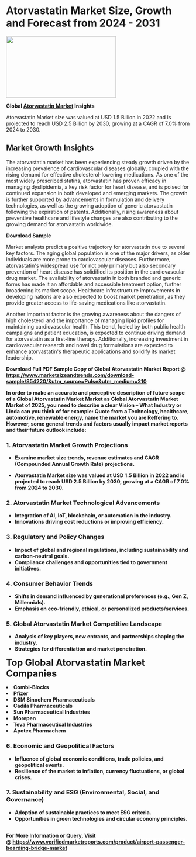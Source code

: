 <H1>Atorvastatin Market Size, Growth and Forecast from 2024 - 2031</H1><img class="aligncenter size-medium wp-image-584254" src="https://thirdeyenews.in/wp-content/uploads/2024/09/Global-Market-Research-300x168.jpeg" alt="" width="300" height="168" /><p><strong>Global&nbsp;<a href="https://www.marketsizeandtrends.com/download-sample/854220/&amp;utm_source=Pulse&amp;utm_medium=210">Atorvastatin Market</a> Insights</strong></p><p>Atorvastatin Market size was valued at USD 1.5 Billion in 2022 and is projected to reach USD 2.5 Billion by 2030, growing at a CAGR of 7.0% from 2024 to 2030.</p><p><h2>Market Growth Insights</h2> <p>The atorvastatin market has been experiencing steady growth driven by the increasing prevalence of cardiovascular diseases globally, coupled with the rising demand for effective cholesterol-lowering medications. As one of the most widely prescribed statins, atorvastatin has proven efficacy in managing dyslipidemia, a key risk factor for heart disease, and is poised for continued expansion in both developed and emerging markets. The growth is further supported by advancements in formulation and delivery technologies, as well as the growing adoption of generic atorvastatin following the expiration of patents. Additionally, rising awareness about preventive healthcare and lifestyle changes are also contributing to the growing demand for atorvastatin worldwide.</p> <p><strong>Download Sample</strong></p> <p>Market analysts predict a positive trajectory for atorvastatin due to several key factors. The aging global population is one of the major drivers, as older individuals are more prone to cardiovascular diseases. Furthermore, atorvastatin's widespread use for not only primary but also secondary prevention of heart disease has solidified its position in the cardiovascular drug market. The availability of atorvastatin in both branded and generic forms has made it an affordable and accessible treatment option, further broadening its market scope. Healthcare infrastructure improvements in developing nations are also expected to boost market penetration, as they provide greater access to life-saving medications like atorvastatin.</p> <p>Another important factor is the growing awareness about the dangers of high cholesterol and the importance of managing lipid profiles for maintaining cardiovascular health. This trend, fueled by both public health campaigns and patient education, is expected to continue driving demand for atorvastatin as a first-line therapy. Additionally, increasing investment in cardiovascular research and novel drug formulations are expected to enhance atorvastatin's therapeutic applications and solidify its market leadership.</p> <p><strong></p><p><span class=""><strong>Download Full PDF Sample Copy of Global Atorvastatin Market Report</strong> @ <a href="https://www.marketsizeandtrends.com/download-sample/854220/&amp;utm_source=Pulse&amp;utm_medium=210" target="_blank">https://www.marketsizeandtrends.com/download-sample/854220/&amp;utm_source=Pulse&amp;utm_medium=210</a></span></p><p>In order to make an accurate and perceptive description of future scope of a Global&nbsp;Atorvastatin Market Market as Global&nbsp;Atorvastatin Market Market of 2025, you need to describe a clear Vision &ndash; What Industry or Linda can you think of for example: Quote from a Technology, healthcare, automotive, renewable energy, name the market you are Reffering to. However, some general trends and factors usually impact market reports and their future outlook include:</p><h3>1.&nbsp;<strong>Atorvastatin Market Growth Projections</strong></h3><ul><li>Examine market size trends, revenue estimates and CAGR (Compounded Annual Growth Rate) projections.</li><li><p>Atorvastatin Market size was valued at USD 1.5 Billion in 2022 and is projected to reach USD 2.5 Billion by 2030, growing at a CAGR of 7.0% from 2024 to 2030.</p></li></ul><h3>2.&nbsp;<strong>Atorvastatin Market Technological Advancements</strong></h3><ul><li>Integration of AI, IoT, blockchain, or automation in the industry.</li><li>Innovations driving cost reductions or improving efficiency.</li></ul><h3>3.&nbsp;<strong>Regulatory and Policy Changes</strong></h3><ul><li>Impact of global and regional regulations, including sustainability and carbon-neutral goals.</li><li>Compliance challenges and opportunities tied to government initiatives.</li></ul><h3>4.&nbsp;<strong>Consumer Behavior Trends</strong></h3><ul><li>Shifts in demand influenced by generational preferences (e.g., Gen Z, Millennials).</li><li>Emphasis on eco-friendly, ethical, or personalized products/services.</li></ul><h3>5.&nbsp;<strong>Global Atorvastatin Market Competitive Landscape</strong></h3><ul><li>Analysis of key players, new entrants, and partnerships shaping the industry.</li><li>Strategies for differentiation and market penetration.</li></ul><p data-pm-slice="1 1 []"><span style="color: inherit; font-family: inherit; font-size: 25px;">Top Global Atorvastatin Market Companies</span></p><div class="" data-test-id=""><p><li>Combi-Blocks</li><li> Pfizer</li><li> DSM Sinochem Pharmaceuticals</li><li> Cadila Pharmaceuticals</li><li> Sun Pharmaceutical Industries</li><li> Morepen</li><li> Teva Pharmaceutical Industries</li><li> Apotex Pharmachem</li></p></div><h3>6.&nbsp;<strong>Economic and Geopolitical Factors</strong></h3><ul><li>Influence of global economic conditions, trade policies, and geopolitical events.</li><li>Resilience of the market to inflation, currency fluctuations, or global crises.</li></ul><h3>7.&nbsp;<strong>Sustainability and ESG (Environmental, Social, and Governance)</strong></h3><ul><li>Adoption of sustainable practices to meet ESG criteria.</li><li>Opportunities in green technologies and circular economy principles.</li></ul><h2><strong style="font-size: 14px;">For More Information or Query, Visit @&nbsp;</strong><a style="background-color: #ffffff; font-size: 14px;" href="https://www.marketsizeandtrends.com/report/atorvastatin-market/" target="_blank">https://www.verifiedmarketreports.com/product/airport-passenger-boarding-bridge-market</a></h2>
